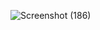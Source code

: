 
![Screenshot (186)](https://github.com/user-attachments/assets/75bf88aa-2260-4e14-a49c-ef750bed70af)
